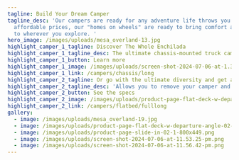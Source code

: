 ```yaml
---
tagline: Build Your Dream Camper
tagline_desc: 'Our campers are ready for any adventure life throws you. Built at
  affordable prices, our "homes on wheels" are ready to bring comfort and ease
  to wherever you explore. '
hero_image: /images/uploads/mesa_overland-13.jpg
highlight_camper_1_tagline: Discover The Whole Enchilada
highlight_camper_1_tagline_desc: The ultimate chassis-mounted truck camper for going anywhere in comfort
highlight_camper_1_button: Learn more
highlight_camper_1_image: /images/uploads/screen-shot-2024-07-06-at-1.31.20-pm.png
highlight_camper_1_link: /campers/chassis/long
highlight_camper_2_tagline: Or go with the ultimate diversity and get a SunKat flatbed!
highlight_camper_2_tagline_desc: 'Allows you to remove your camper and be a "work truck" again. '
highlight_camper_2_button: See the specs
highlight_camper_2_image: /images/uploads/product-page-flat-deck-w-departure-angle-02-800x450.png
highlight_camper_2_link: /campers/flatbed/fulllong
gallery:
  - image: /images/uploads/mesa_overland-19.jpg
  - image: /images/uploads/product-page-flat-deck-w-departure-angle-02-800x450.png
  - image: /images/uploads/product-page-slide-in-02-1-800x449.png
  - image: /images/uploads/screen-shot-2024-07-06-at-11.53.25-pm.png
  - image: /images/uploads/screen-shot-2024-07-06-at-11.56.42-pm.png
---
```

